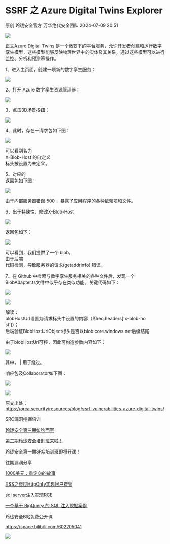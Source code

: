 #  SSRF 之 Azure Digital Twins Explorer   
原创 玲珑安全官方  芳华绝代安全团队   2024-07-09 20:51  
  
![](https://mmbiz.qpic.cn/sz_mmbiz_jpg/1AoMVy0KnkqEMU3uEJcVqvr4Qicict0PZaDVUSfyyYDiauwQTMXZ4S6akHCfmKrS3V2gmUv8FvNxyEm3HZaianjyoQ/640?wx_fmt=jpeg "")  
  
正文Azure Digital Twins 是一个微软下的平台服务，允许开发者创建和运行数字孪生模型，这些模型能够反映物理世界中的实体及其关系，通过这些模型可以进行监控、分析和预测等操作。  
  
1、进入主页面，创建一项新的数字孪生服务：  
  
![](https://mmbiz.qpic.cn/sz_mmbiz_png/1AoMVy0KnkqSUPgeJYicYLaety1lwNbsV7I6ZOnIFUebrc7RHoqicsbdbfnWK48Ury4yr4wcJY3l8PQvhXG08Krw/640?wx_fmt=png&from=appmsg "")  
  
2、打开 Azure 数字孪生资源管理器：  
  
![](https://mmbiz.qpic.cn/sz_mmbiz_png/1AoMVy0KnkqSUPgeJYicYLaety1lwNbsVmkD4gxJg3ibGoUyIWOy8aFhDKqGKibxHabiafQU0lT1RYdk4BgDp2jGqg/640?wx_fmt=png&from=appmsg "")  
  
3、点击3D场景按钮：  
  
![](https://mmbiz.qpic.cn/sz_mmbiz_png/1AoMVy0KnkqSUPgeJYicYLaety1lwNbsVDH2ZZ8WbNwUicH38JUy2En0secoyKgI4ptRedYtr7WnOict8UZQEQZZg/640?wx_fmt=png&from=appmsg "")  
  
4、此时，存在一请求包如下图：  
  
![](https://mmbiz.qpic.cn/sz_mmbiz_png/1AoMVy0KnkqSUPgeJYicYLaety1lwNbsVbtR8yibP7ezU9hIqAH71Xiaco0SuPv8pjv6MuW505keLAvmdCe9Cx1Gw/640?wx_fmt=png&from=appmsg "")  
  
可以看到名为  
X-Blob-Host 的自定义  
标头被设置为未定义。  
  
5、对应的  
返回包如下图：  
  
![](https://mmbiz.qpic.cn/sz_mmbiz_png/1AoMVy0KnkqSUPgeJYicYLaety1lwNbsVRZzvAZHa4WP1wWG0LIQNUhM4TVvQa4E8NPFDX4AM2Yxu6vxj8sRcBA/640?wx_fmt=png&from=appmsg "")  
  
由于内部服务器错误 500 ，暴露了应用程序的各种依赖项和文件。  
  
6、出于特殊性，修改X-Blob-Host  
  
![](https://mmbiz.qpic.cn/sz_mmbiz_png/1AoMVy0KnkqSUPgeJYicYLaety1lwNbsVfXRoW7w76zfePoNqIic4aFGbA4M65QxYDibOqQOUQGf46PUkmC1pOkow/640?wx_fmt=png&from=appmsg "")  
  
返回包如下：  
  
![](https://mmbiz.qpic.cn/sz_mmbiz_png/1AoMVy0KnkqSUPgeJYicYLaety1lwNbsVy3MAKShG0D2qHhlLG190EYm40KrYMVnyCo4ELlGfGQC6tZrG5KLKHw/640?wx_fmt=png&from=appmsg "")  
  
可以看到，我们提供了一个 blob，  
由于后端  
代码检测，导致服务器的请求(getaddrinfo) 错误。  
  
7、在 Github 中检索与数字孪生服务相关的各种文件后，发现一个BlobAdapter.ts文件中似乎存在类似功能，关键代码如下：  
  
![](https://mmbiz.qpic.cn/sz_mmbiz_png/1AoMVy0KnkqSUPgeJYicYLaety1lwNbsVoicYp6YBqsCQEoeBtQ57S0RP1VQ3auuIGWUV1rriaf9xhQsxWqx0IOag/640?wx_fmt=png&from=appmsg "")  
  
![](https://mmbiz.qpic.cn/sz_mmbiz_png/1AoMVy0KnkqSUPgeJYicYLaety1lwNbsVicYv1NCwdhpAkdNcVbj3gvialibzRy1x35b9uOg7G86u8mAglQT793Bpw/640?wx_fmt=png&from=appmsg "")  
  
解读：  
blobHostUrl设置为请求标头中设置的内容（即req.headers['x-blob-ho  
st']）；  
后端验证BlobHostUrlObject标头是否以blob.core.windows.net后缀结尾  
  
由于blobHostUrl可控，因此可构造参数内容如下：  
  
![](https://mmbiz.qpic.cn/sz_mmbiz_png/1AoMVy0KnkqSUPgeJYicYLaety1lwNbsVXv8K4Ey22gmMqHaHEcA36A2NMrwX1UufU8VAGotphngWibs8VKH2NiaA/640?wx_fmt=png&from=appmsg "")  
  
其中， | 用于绕过。  
  
响应包及Collaborator如下图：  
  
![](https://mmbiz.qpic.cn/sz_mmbiz_png/1AoMVy0KnkqSUPgeJYicYLaety1lwNbsVHlSrLWvDJic6pNZiaC0hOKFboG9gj1EmYuUN5cnR1FocpfkX8QfGjpGA/640?wx_fmt=png&from=appmsg "")  
  
![](https://mmbiz.qpic.cn/sz_mmbiz_png/1AoMVy0KnkqSUPgeJYicYLaety1lwNbsVr5QWpn16bQ0MvuYAK6XPicT5picrwyYe5vbSvSGnkLvto4r4OhRiceINQ/640?wx_fmt=png&from=appmsg "")  
  
原文出处：  
https://orca.security/resources/blog/ssrf-vulnerabilities-azure-digital-twins/  
  
SRC漏洞挖掘培训  
  
[玲珑安全第三期如约而至](http://mp.weixin.qq.com/s?__biz=MzI4NTYwMzc5OQ==&mid=2247493447&idx=1&sn=04e4dfd799d0f22f5adfb1a50032d221&chksm=ebeb05ffdc9c8ce9a3d2916634a4fe3480685bf599150c2e128e20faeae4d2ddd0f12f96b630&scene=21#wechat_redirect)  
  
  
[第二期玲珑安全培训班来啦！](http://mp.weixin.qq.com/s?__biz=MzI4NTYwMzc5OQ==&mid=2247491250&idx=1&sn=0a1a522f09c42654a3eb2f314dfedffa&chksm=ebe8fc0adc9f751c60b0fa5c4c15bbc7947de1b50cbb8ecae11b51882a12612323d761e66f1a&scene=21#wechat_redirect)  
  
  
[玲珑安全第一期SRC培训班即将开课！](http://mp.weixin.qq.com/s?__biz=MzI4NTYwMzc5OQ==&mid=2247486139&idx=1&sn=11eb92b27684e41a86d26673ec4747f1&chksm=ebe8e803dc9f6115e18384bd62789bf5c5d1ad7de522faf92ebb52893a8cef4631a0f1459112&scene=21#wechat_redirect)  
  
  
往期漏洞分享  
  
[1000美元：重定向的故事](http://mp.weixin.qq.com/s?__biz=MzI4NTYwMzc5OQ==&mid=2247493667&idx=1&sn=2683402e747a6f52ac93832b72d241a3&chksm=ebeb0a9bdc9c838de2d8f05ba64fb39913c0b4d9921d3145a261ecaee229da35831b7f589b59&scene=21#wechat_redirect)  
  
  
[XSS之绕过HttpOnly实现帐户接管](http://mp.weixin.qq.com/s?__biz=MzI4NTYwMzc5OQ==&mid=2247493090&idx=1&sn=1ba61d61aec079462e39b136f244f992&chksm=ebeb075adc9c8e4c3c1408e17621b301baf0e48ca9abf79cfba6e1185403adf1d888a3672f1e&scene=21#wechat_redirect)  
  
  
[sql server注入实现RCE](http://mp.weixin.qq.com/s?__biz=MzI4NTYwMzc5OQ==&mid=2247492137&idx=1&sn=20e7b1302cbd7894890170c73a9c246d&chksm=ebeb0091dc9c89878ce30f08ae2ca6140e8a77108f8fc5fa9e770478a804f1ba26a49159b50b&scene=21#wechat_redirect)  
  
  
[一个基于 BigQuery 的 SQL 注入挖掘案例](http://mp.weixin.qq.com/s?__biz=MzI4NTYwMzc5OQ==&mid=2247484243&idx=1&sn=86d123e40ca61e00e3dba898ee2e35ab&chksm=ebe8e1ebdc9f68fd6b1326fbcbf7ea368c1891143763a3fdfbae62e6d670d2c8267c88d15546&scene=21#wechat_redirect)  
  
  
玲珑安全B站免费公开课  
  
https://space.bilibili.com/602205041  
  
![](https://mmbiz.qpic.cn/sz_mmbiz_png/1AoMVy0KnkpVjiaTUMYPLzFcLHPRmjJaYgicYcibBOoTyko1d5gcfhxlu6BMmSFKeQMeqsda7jd3yEiaCekfJjrQXg/640?wx_fmt=png&from=appmsg "")  
  
  
